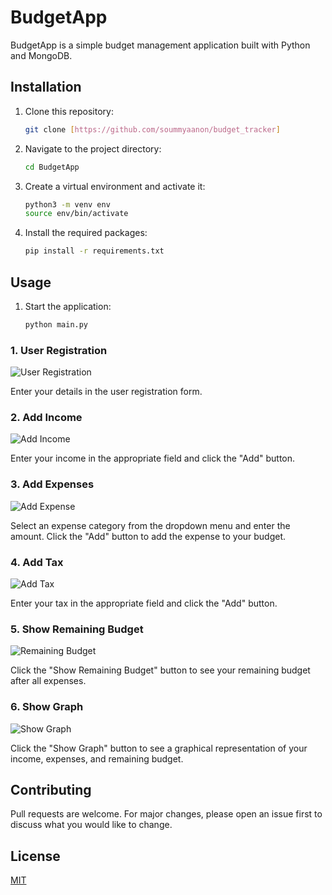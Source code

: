 # BudgetApp

BudgetApp is a simple budget management application built with Python and MongoDB.

## Installation

1. Clone this repository:
    ```bash
    git clone [https://github.com/soummyaanon/budget_tracker]
    ```
2. Navigate to the project directory:
    ```bash
    cd BudgetApp
    ```
3. Create a virtual environment and activate it:
    ```bash
    python3 -m venv env
    source env/bin/activate
    ```
4. Install the required packages:
    ```bash
    pip install -r requirements.txt
    ```

## Usage

1. Start the application:
    ```bash
    python main.py
    ```

### 1. User Registration

![User Registration](https://github.com/soummyaanon/budget_tracker/assets/91568463/6ccddc56-5849-44c2-b80b-daccf347987b)

Enter your details in the user registration form.

### 2. Add Income

![Add Income](https://github.com/soummyaanon/budget_tracker/assets/91568463/0d3cdf12-ac2a-4ede-afdf-130e43e29caa)

Enter your income in the appropriate field and click the "Add" button.

### 3. Add Expenses

![Add Expense](https://github.com/soummyaanon/budget_tracker/assets/91568463/434cefdf-b810-4ffe-bdbc-047ef952efd8)

Select an expense category from the dropdown menu and enter the amount. Click the "Add" button to add the expense to your budget.

### 4. Add Tax

![Add Tax](https://github.com/soummyaanon/budget_tracker/assets/91568463/4aed6152-bd19-4e38-982f-4bb9bf7ac90a)

Enter your tax in the appropriate field and click the "Add" button.

### 5. Show Remaining Budget

![Remaining Budget](https://github.com/soummyaanon/budget_tracker/assets/91568463/8c3acb18-b44a-4f46-abca-6bd887970bfc)

Click the "Show Remaining Budget" button to see your remaining budget after all expenses.

### 6. Show Graph

![Show Graph](https://github.com/soummyaanon/budget_tracker/assets/91568463/8862207f-cfa7-4e9b-ae34-69c50d194ede)

Click the "Show Graph" button to see a graphical representation of your income, expenses, and remaining budget.

## Contributing

Pull requests are welcome. For major changes, please open an issue first to discuss what you would like to change.

## License

[MIT](https://choosealicense.com/licenses/mit/)
